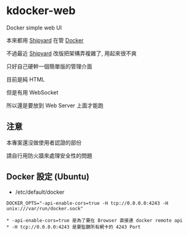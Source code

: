 kdocker-web
===========

Docker simple web UI

本來都用 [Shipyard] 在管 [Docker]

不過最近 [Shipyard] 改版把架構弄複雜了, 用起來很不爽

只好自己硬幹一個簡單版的管理介面

目前是純 HTML

但是有用 WebSocket

所以還是要放到 Web Server 上面才能跑

## 注意

本專案還沒做使用者認證的部份

請自行用防火牆來處理安全性的問題

## Docker 設定 (Ubuntu)

* /etc/default/docker

```
DOCKER_OPTS="-api-enable-cors=true -H tcp://0.0.0.0:4243 -H unix:///var/run/docker.sock"
```

	* -api-enable-cors=true 是為了要在 Browser 直接連 docker remote api
	* -H tcp://0.0.0.0:4243 是要監聽所有網卡的 4243 Port

[Shipyard]: https://github.com/shipyard/shipyard
[Docker]: https://www.docker.io/
